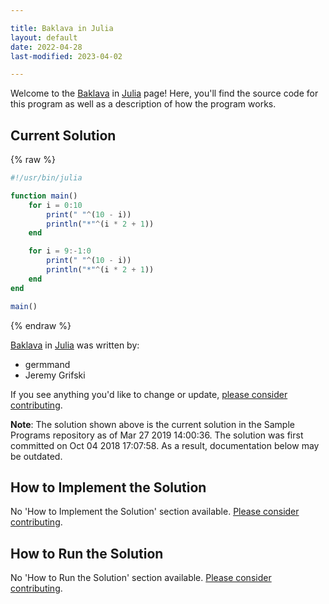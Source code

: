 ```yaml
---

title: Baklava in Julia
layout: default
date: 2022-04-28
last-modified: 2023-04-02

---
```


Welcome to the [Baklava](https://sampleprograms.io/projects/baklava) in [Julia](https://sampleprograms.io/languages/julia) page! Here, you'll find the source code for this program as well as a description of how the program works.

## Current Solution

{% raw %}

```julia
#!/usr/bin/julia

function main()
    for i = 0:10
        print(" "^(10 - i))
        println("*"^(i * 2 + 1))
    end 

    for i = 9:-1:0
        print(" "^(10 - i))
        println("*"^(i * 2 + 1))
    end
end

main()
```

{% endraw %}

[Baklava](https://sampleprograms.io/projects/baklava) in [Julia](https://sampleprograms.io/languages/julia) was written by:

- germmand
- Jeremy Grifski

If you see anything you'd like to change or update, [please consider contributing](https://github.com/TheRenegadeCoder/sample-programs).

**Note**: The solution shown above is the current solution in the Sample Programs repository as of Mar 27 2019 14:00:36. The solution was first committed on Oct 04 2018 17:07:58. As a result, documentation below may be outdated.

## How to Implement the Solution

No 'How to Implement the Solution' section available. [Please consider contributing](https://github.com/TheRenegadeCoder/sample-programs-website).

## How to Run the Solution

No 'How to Run the Solution' section available. [Please consider contributing](https://github.com/TheRenegadeCoder/sample-programs-website).